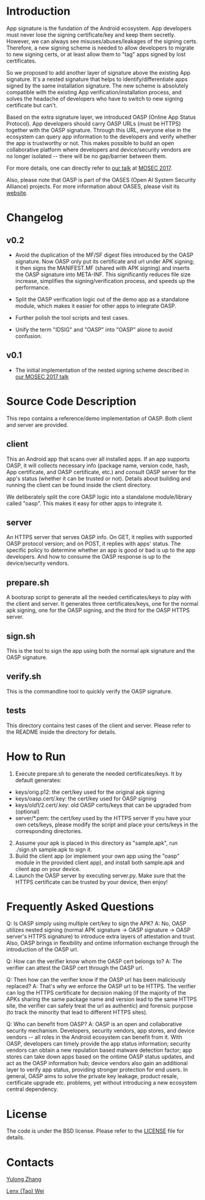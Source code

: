 # Introduction

App signature is the fundation of the Android ecosystem. App developers must never lose the signing certificate/key and keep them secretly. However, we can always see misuses/abuses/leakages of the signing certs. Therefore, a new signing scheme is needed to allow developers to migrate to new signing certs, or at least allow them to "tag" apps signed by lost certificates.

So we proposed to add another layer of signature above the existing App signature. It's a nested signature that helps to identify/differentiate apps signed by the same installation signature. The new scheme is absolutely compatible with the existing App verification/installation process, and solves the headache of developers who have to switch to new signing certificate but can't.

Based on the extra signature layer, we introduced OASP (Online App Status Protocol). App developers should carry OASP URLs (must be HTTPS) together with the OASP signature. Through this URL, everyone else in the ecosystem can query app information to the developers and verify whether the app is trustworthy or not. This makes possible to build an open collaborative platform where developers and device/security vendors are no longer isolated -- there will be no gap/barrier between them. 

For more details, one can directly refer to [our talk](mosec17.pdf) at [MOSEC 2017](http://mosec.org).

Also, please note that OASP is part of the OASES (Open AI System Security Alliance) projects. For more information about OASES, please visit its [website](https://oases.io).

# Changelog

## v0.2

- Avoid the duplication of the MF/SF digest files introduced by the OASP signature. Now OASP only put its certificate and url under APK signing; it then signs the MANIFEST.MF (shared with APK signing) and inserts the OASP signature into META-INF. This significantly reduces file size increase, simplifies the signing/verification process, and speeds up the performance.

- Split the OASP verification logic out of the demo app as a standalone module, which makes it easier for other apps to integrate OASP.

- Further polish the tool scripts and test cases.

- Unify the term "IDSIG" and "OASP" into "OASP" alone to avoid confusion.

## v0.1

- The initial implementation of the nested signing scheme described in [our MOSEC 2017 talk](mosec17.pdf)


# Source Code Description

This repo contains a reference/demo implementation of OASP. Both client and server are provided. 

## client

This an Android app that scans over all installed apps. If an app supports OASP, it will collects necessary info (package name, version code, hash, App certificate, and OASP certificate, etc.) and consult OASP server for the app's status (whether it can be trusted or not). Details about building and running the client can be found inside the client directory.

We deliberately split the core OASP logic into a standalone module/library called "oasp". This makes it easy for other apps to integrate it.

## server

An HTTPS server that serves OASP info. On GET, it replies with supported OASP protocol version; and on POST, it replies with apps' status. The specific policy to determine whether an app is good or bad is up to the app developers. And how to consume the OASP response is up to the device/security vendors. 

## prepare.sh

A bootsrap script to generate all the needed certificates/keys to play with the client and server. It generates three certificates/keys, one for the normal apk signing, one for the OASP signing, and the third for the OASP HTTPS server.

## sign.sh

This is the tool to sign the app using both the normal apk signature and the OASP signature.

## verify.sh

This is the commandline tool to quickly verify the OASP signature.

## tests

This directory contains test cases of the client and server. Please refer to the README inside the directory for details.


# How to Run

1. Execute prepare.sh to generate the needed certificates/keys. It by default generates:
  * keys/orig.p12: the cert/key used for the original apk signing
  * keys/oasp.cert/.key: the cert/key used for OASP signing
  * keys/old1/2.cert/.key: old OASP certs/keys that can be upgraded from (optional)
  * server/\*.pem: the cert/key used by the HTTPS server
If you have your own cets/keys, please modify the script and place your certs/keys in the corresponding directories.
2. Assume your apk is placed in this directory as "sample.apk", run ./sign.sh sample.apk to sign it.
3. Build the client app (or implement your own app using the "oasp" module in the provided client app), and install both sample.apk and client app on your device.
4. Launch the OASP server by executing server.py. Make sure that the HTTPS certificate can be trusted by your device, then enjoy!

# Frequently Asked Questions

Q: Is OASP simply using multiple cert/key to sign the APK?
A: No, OASP utilizes nested signing (normal APK signature -> OASP signature -> OASP server's HTTPS signature) to introduce extra layers of attestation and trust. Also, OASP brings in flexibility and ontime information exchange through the introduction of the OASP url.

Q: How can the verifier know whom the OASP cert belongs to?
A: The verifier can attest the OASP cert through the OASP url.

Q: Then how can the verifier know if the OASP url has been maliciously replaced?
A: That's why we enforce the OASP url to be HTTPS. The verifier can log the HTTPS certificate for decision making (if the majority of the APKs sharing the same package name and version lead to the same HTTPS site, the verifier can safely treat the url as authentic) and forensic purpose (to track the minority that lead to different HTTPS sites).

Q: Who can benefit from OASP?
A: OASP is an open and collaborative security mechanism. Developers, security vendors, app stores, and device vendors -- all roles in the Android ecosystem can benefit from it. With OASP, developers can timely provide the app status information; security vendors can obtain a new repulation based malware detection factor; app stores can take down apps based on the ontime OASP status updates, and act as the OASP information hub; device vendors also gain an additional layer to verify app status, providing stronger protection for end users. In general, OASP aims to solve the private key leakage, product resale, certificate upgrade etc. problems, yet without introducing a new ecosystem central dependency.

# License

The code is under the BSD license. Please refer to the [LICENSE](LICENCE) file for details.


# Contacts

[Yulong Zhang](ylzhang@baidu.com)

[Lenx (Tao) Wei](lenx@baidu.com)


